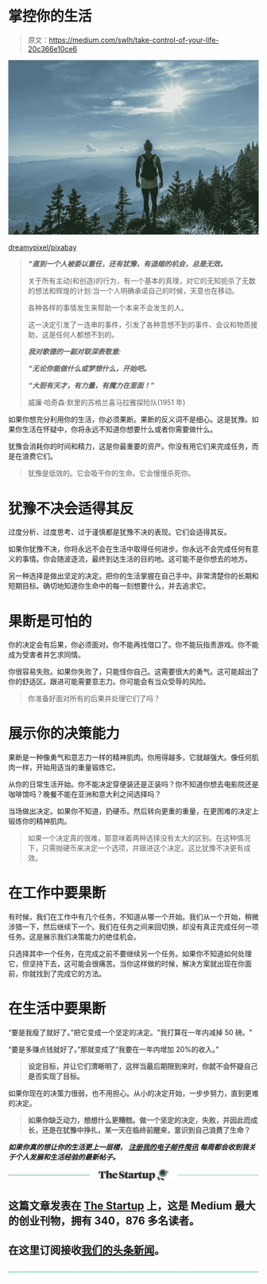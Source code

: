 # 掌控你的生活

> 原文：<https://medium.com/swlh/take-control-of-your-life-20c366e10ce6>

![](img/358ff8c824e868d908b580e9f6fd1383.png)

[dreamypixel/pixabay](https://pixabay.com/en/hiker-standing-woman-top-journey-918473/)

> ***“直到一个人被委以重任，还有犹豫，有退缩的机会，总是无效。***
> 
> 关于所有主动(和创造)的行为，有一个基本的真理，对它的无知扼杀了无数的想法和辉煌的计划:当一个人明确承诺自己的时候，天意也在移动。
> 
> 各种各样的事情发生来帮助一个本来不会发生的人。
> 
> 这一决定引发了一连串的事件，引发了各种意想不到的事件、会议和物质援助，这是任何人都想不到的。
> 
> ***我对歌德的一副对联深表敬意:***
> 
> ***“无论你能做什么或梦想什么，开始吧。***
> 
> ***“大胆有天才，有力量，有魔力在里面！”***
> 
> 威廉·哈奇森·默里的苏格兰喜马拉雅探险队(1951 年)

如果你想充分利用你的生活，你必须果断。果断的反义词不是细心。这是犹豫。如果你生活在怀疑中，你将永远不知道你想要什么或者你需要做什么。

犹豫会消耗你的时间和精力，这是你最重要的资产。你没有用它们来完成任务，而是在浪费它们。

> 犹豫是低效的。它会吸干你的生命。它会慢慢杀死你。

# 犹豫不决会适得其反

过度分析、过度思考、过于谨慎都是犹豫不决的表现。它们会适得其反。

如果你犹豫不决，你将永远不会在生活中取得任何进步。你永远不会完成任何有意义的事情。你会随波逐流，最终到达生活的目的地。这可能不是你想去的地方。

另一种选择是做出坚定的决定。把你的生活掌握在自己手中。非常清楚你的长期和短期目标。确切地知道你生命中的每一刻想要什么，并去追求它。

# 果断是可怕的

你的决定会有后果，你必须面对。你不能再找借口了。你不能玩指责游戏。你不能成为受害者并乞求同情。

你很容易失败。如果你失败了，只能怪你自己。这需要很大的勇气。这可能超出了你的舒适区。跟进可能需要意志力。你可能会有当众受辱的风险。

> 你准备好面对所有的后果并处理它们了吗？

# 展示你的决策能力

果断是一种像勇气和意志力一样的精神肌肉。你用得越多，它就越强大。像任何肌肉一样，开始用适当的重量锻炼它。

从你的日常生活开始。你不能决定穿便装还是正装吗？你不知道你想去电影院还是咖啡馆吗？晚餐不能在亚洲和意大利之间选择吗？

当场做出决定。如果你不知道，扔硬币。然后转向更重的重量，在更困难的决定上锻炼你的精神肌肉。

> 如果一个决定真的很难，那意味着两种选择没有太大的区别。在这种情况下，只需抛硬币来决定一个选项，并跟进这个决定。这比犹豫不决更有成效。

# 在工作中要果断

有时候，我们在工作中有几个任务，不知道从哪一个开始。我们从一个开始，稍微涉猎一下，然后继续下一个。我们在任务之间来回切换，却没有真正完成任何一项任务。这是展示我们决策能力的绝佳机会。

只选择其中一个任务，在完成之前不要继续另一个任务。如果你不知道如何处理它，但坚持下去，这可能会很痛苦。当你这样做的时候，解决方案就出现在你面前，你就找到了完成它的方法。

# 在生活中要果断

“要是我瘦了就好了。”把它变成一个坚定的决定。"我打算在一年内减掉 50 磅。"

“要是多赚点钱就好了。”那就变成了“我要在一年内增加 20%的收入。”

> **设定目标，并让它们清晰明了，这样当最后期限到来时，你就不会怀疑自己是否实现了目标。**

如果你现在的决策力很弱，也不用担心。从小的决定开始，一步步努力，直到更难的决定。

> **如果你缺乏动力，想想什么更糟糕。做一个坚定的决定，失败，并因此而成长，还是在犹豫中挣扎，某一天在临终前醒来，意识到自己浪费了生命？**

***如果你真的想让你的生活更上一层楼，*** [***注册我的电子邮件简讯***](https://ideavisionaction.com/email-newsletter/) ***每周都会收到我关于个人发展和生活经验的最新帖子。***

[![](img/308a8d84fb9b2fab43d66c117fcc4bb4.png)](https://medium.com/swlh)

## 这篇文章发表在 [The Startup](https://medium.com/swlh) 上，这是 Medium 最大的创业刊物，拥有 340，876 多名读者。

## 在这里订阅接收[我们的头条新闻](http://growthsupply.com/the-startup-newsletter/)。

[![](img/b0164736ea17a63403e660de5dedf91a.png)](https://medium.com/swlh)